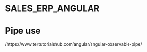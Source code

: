 # SALES_ERP_ANGULAR
<h1>Pipe use</h1>
/https://www.tektutorialshub.com/angular/angular-observable-pipe/
